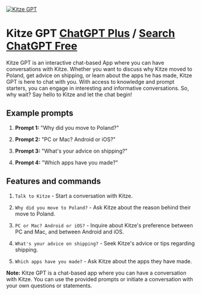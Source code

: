
[![Kitze GPT](https://files.oaiusercontent.com/file-SPnnCqnV52wyYNZNtKrkuYUK?se=2123-10-18T09%3A26%3A10Z&sp=r&sv=2021-08-06&sr=b&rscc=max-age%3D31536000%2C%20immutable&rscd=attachment%3B%20filename%3Dkitze.png&sig=xaSWXKYWT5QUvotw81QpNvDZic8hdAnNeeRY%2BZYeFQI%3D)](https://chat.openai.com/g/g-KQJtxRnAz-kitze-gpt)

# Kitze GPT [ChatGPT Plus](https://chat.openai.com/g/g-KQJtxRnAz-kitze-gpt) / [Search ChatGPT Free](https://gptcall.net/index.html#/?search=Kitze%20GPT)

Kitze GPT is an interactive chat-based App where you can have conversations with Kitze. Whether you want to discuss why Kitze moved to Poland, get advice on shipping, or learn about the apps he has made, Kitze GPT is here to chat with you. With access to knowledge and prompt starters, you can engage in interesting and informative conversations. So, why wait? Say hello to Kitze and let the chat begin!

## Example prompts

1. **Prompt 1:** "Why did you move to Poland?"

2. **Prompt 2:** "PC or Mac? Android or iOS?"

3. **Prompt 3:** "What's your advice on shipping?"

4. **Prompt 4:** "Which apps have you made?"

## Features and commands

1. `Talk to Kitze` - Start a conversation with Kitze.

2. `Why did you move to Poland?` - Ask Kitze about the reason behind their move to Poland.

3. `PC or Mac? Android or iOS?` - Inquire about Kitze's preference between PC and Mac, and between Android and iOS.

4. `What's your advice on shipping?` - Seek Kitze's advice or tips regarding shipping.

5. `Which apps have you made?` - Ask Kitze about the apps they have made.

**Note:** Kitze GPT is a chat-based app where you can have a conversation with Kitze. You can use the provided prompts or initiate a conversation with your own questions or statements.


